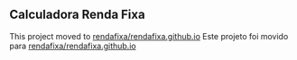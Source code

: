 ## Calculadora Renda Fixa

This project moved to [rendafixa/rendafixa.github.io](https://github.com/rendafixa/rendafixa.github.io)
Este projeto foi movido para [rendafixa/rendafixa.github.io](https://github.com/rendafixa/rendafixa.github.io)
